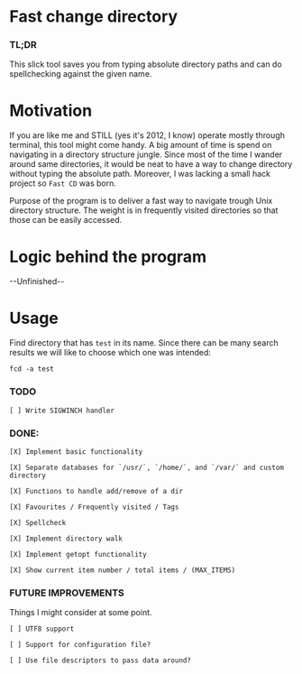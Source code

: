 # Fast change directory

### TL;DR
This slick tool saves you from typing absolute directory paths and can do
spellchecking against the given name.


# Motivation
If you are like me and STILL (yes it's 2012, I know) operate mostly through
terminal, this tool might come handy. A big amount of time is spend on
navigating in a directory structure jungle. Since most of the time I wander
around same directories, it would be neat to have a way to change directory
without typing the absolute path. Moreover, I was lacking a small hack project
so `Fast CD` was born.

Purpose of the program is to deliver a fast way to navigate trough Unix
directory structure. The weight is in frequently visited directories so that
those can be easily accessed.


# Logic behind the program
--Unfinished--

# Usage
Find directory that has `test` in its name. Since there can be many search
results we will like to choose which one was intended:

`fcd -a test`


### TODO
	[ ] Write SIGWINCH handler

### DONE:
	[X] Implement basic functionality

	[X] Separate databases for `/usr/`, `/home/`, and `/var/` and custom
	directory

	[X] Functions to handle add/remove of a dir

	[X] Favourites / Frequently visited / Tags

	[X] Spellcheck

	[X] Implement directory walk

	[X] Implement getopt functionality

	[X] Show current item number / total items / (MAX_ITEMS)

### FUTURE IMPROVEMENTS
Things I might consider at some point.

	[ ] UTF8 support

	[ ] Support for configuration file?

	[ ] Use file descriptors to pass data around?

